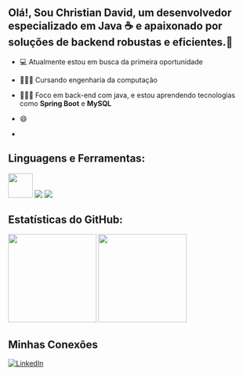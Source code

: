 ## Olá!, Sou Christian David, um desenvolvedor especializado em **Java** ☕ e apaixonado por soluções de backend robustas e eficientes.👋

- 💻 Atualmente estou em busca da primeira oportunidade
- 👨🏻‍🎓 Cursando engenharia da computação
- 👨🏻‍💻 Foco em back-end com java, e estou aprendendo tecnologias como **Spring Boot** e **MySQL**
- 😄

- 
<div> 
        

## Linguagens e Ferramentas:

<img src="https://cdn.jsdelivr.net/gh/devicons/devicon@latest/icons/java/java-original-wordmark.svg" width="50" /> 
<img src="https://img.shields.io/badge/Spring-6DB33F?style=for-the-badge&logo=spring&logoColor=white" /> 
<img src="https://img.shields.io/badge/MySQL-4479A1?style=for-the-badge&logo=mysql&logoColor=white" />

## Estatísticas do GitHub:

<p align="left">
  <img height="180em" src="https://github-readme-stats.vercel.app/api?username=seuusuario&show_icons=true&theme=dark&include_all_commits=true&count_private=true"/>
  <img height="180em" src="https://github-readme-stats.vercel.app/api/top-langs/?username=seuusuario&layout=compact&langs_count=7&theme=dark"/>
</p>

## Minhas Conexões

[![LinkedIn](https://img.shields.io/badge/LinkedIn-blue?style=for-the-badge&logo=linkedin)](https://www.linkedin.com/in/seuusuario/)
